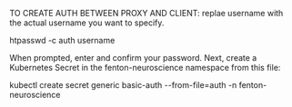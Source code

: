 TO CREATE AUTH BETWEEN PROXY AND CLIENT:
replae username with the actual username you want to specify. 

htpasswd -c auth username

When prompted, enter and confirm your password.
Next, create a Kubernetes Secret in the fenton-neuroscience namespace from this file:


kubectl create secret generic basic-auth --from-file=auth -n fenton-neuroscience

